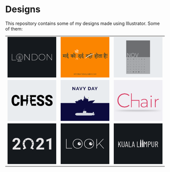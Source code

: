 # Designs
This repository contains some of my designs made using Illustrator.
Some of them:
<table>
    <tr>
      <td><img src="2020-12/png/16.12.2020.png"></td>
      <td><img src="2020-11/png/19.11.2020.png"></td>
      <td><img src="2020-11/png/26.11.2020.png"></td>
    </tr>
    <tr>
      <td><img src="2020-11/png/20.11.2020.png"></td>
      <td><img src="2020-12/png/04.12.2020.png"></td>
      <td><img src="2020-11/png/17.11.2020.png"></td>
    </tr>
    <tr>
      <td><img src="2021-01/png/01.01.2021.png"></td>
      <td><img src="2021-01/png/16.01.2021.png"></td>
      <td><img src="2020-12/png/29.12.2020.png"></td>
    </tr>
</table>
